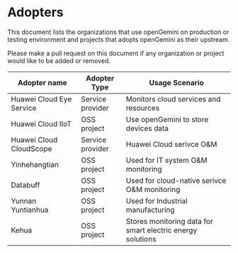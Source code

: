 # Adopters

This document lists the organizations that use openGemini on production or testing environment and projects that adopts openGemini as their upstream.

Please make a pull request on this document if any organization or project would like to be added or removed.

| Adopter name             | Adopter Type     | Usage Scenario                                             |
| ------------------------ | ---------------- | ---------------------------------------------------------- |
| Huawei Cloud Eye Service | Service provider | Monitors cloud services and resources                      |
| Huawei Cloud IIoT        | OSS project      | Use openGemini to store devices data                       |
| Huawei Cloud CloudScope  | Service provider | Huawei Cloud serivce O&M                                   |
| Yinhehangtian            | OSS project      | Used for IT system O&M monitoring                          |
| Databuff                 | OSS project      | Used for cloud-native serivce O&M monitoring               |
| Yunnan Yuntianhua        | OSS project      | Used for Industrial manufacturing                          |
| Kehua                    | OSS project      | Stores monitoring data for smart electric energy solutions |
